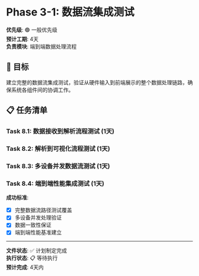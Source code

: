 # Phase 3-1: 数据流集成测试

**优先级**: 🟢 一般优先级  
**预计工期**: 4天  
**负责模块**: 端到端数据处理流程

## 🎯 目标

建立完整的数据流集成测试，验证从硬件输入到前端展示的整个数据处理链路，确保系统各组件间的协调工作。

## 📋 任务清单

### Task 8.1: 数据接收到解析流程测试 (1天)
### Task 8.2: 解析到可视化流程测试 (1天)  
### Task 8.3: 多设备并发数据流测试 (1天)
### Task 8.4: 端到端性能集成测试 (1天)

**成功标准**:
- [x] 完整数据流路径测试覆盖
- [x] 多设备并发处理验证
- [x] 数据一致性保证
- [x] 端到端性能基准建立

---
**文件状态**: ✅ 计划制定完成  
**执行状态**: 📋 等待执行  
**预计完成**: 4天内